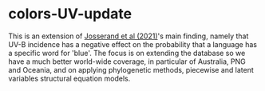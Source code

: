 # colors-UV-update

This is an extension of [Josserand et al (2021)](https://www.nature.com/articles/s41598-021-98550-3)'s main finding, namely that UV-B incidence has a negative effect on the probability that a language has a specific word for 'blue'.
The focus is on extending the database so we have a much better world-wide coverage, in particular of Australia, PNG and Oceania, and on applying phylogenetic methods, piecewise and latent variables structural equation models.

